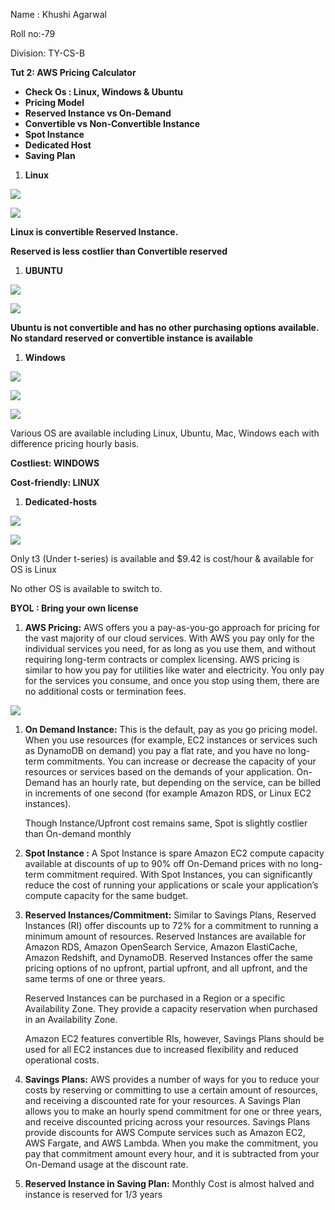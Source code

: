 ﻿Name : Khushi Agarwal

Roll no:-79

Division: TY-CS-B

**Tut 2: AWS Pricing Calculator**

- **Check Os : Linux, Windows & Ubuntu**
- **Pricing Model**
- **Reserved Instance vs On-Demand**
- **Convertible vs Non-Convertible Instance**
- **Spot Instance**
- **Dedicated Host**
- **Saving Plan**

1. **Linux**

![](Aspose.Words.13347577-4dfa-4ea5-8630-f23cce7d5fa2.001.png)

![](Aspose.Words.13347577-4dfa-4ea5-8630-f23cce7d5fa2.002.png)

**Linux is convertible Reserved Instance.**

**Reserved is less costlier than Convertible reserved**

1. **UBUNTU** 


![](Aspose.Words.13347577-4dfa-4ea5-8630-f23cce7d5fa2.003.png)

![](Aspose.Words.13347577-4dfa-4ea5-8630-f23cce7d5fa2.004.png)

**Ubuntu is not convertible and has no other purchasing options available. No standard reserved or convertible instance is available**

1. **Windows**

![](Aspose.Words.13347577-4dfa-4ea5-8630-f23cce7d5fa2.005.png)

![](Aspose.Words.13347577-4dfa-4ea5-8630-f23cce7d5fa2.006.png)

![](Aspose.Words.13347577-4dfa-4ea5-8630-f23cce7d5fa2.007.png)

Various OS are available including Linux, Ubuntu, Mac, Windows each with difference pricing hourly basis.

**Costliest: WINDOWS**

**Cost-friendly: LINUX**



1. **Dedicated-hosts**

![](Aspose.Words.13347577-4dfa-4ea5-8630-f23cce7d5fa2.008.png)

![](Aspose.Words.13347577-4dfa-4ea5-8630-f23cce7d5fa2.009.png)

Only t3 (Under t-series) is available and $9.42 is cost/hour & available for OS is Linux

No other OS is available to switch to.

**BYOL : Bring your own license**


1. **AWS Pricing:** AWS offers you a pay-as-you-go approach for pricing for the vast majority of our cloud services. With AWS you pay only for the individual services you need, for as long as you use them, and without requiring long-term contracts or complex licensing. AWS pricing is similar to how you pay for utilities like water and electricity. You only pay for the services you consume, and once you stop using them, there are no additional costs or termination fees.

![](Aspose.Words.13347577-4dfa-4ea5-8630-f23cce7d5fa2.010.png)

1. **On Demand Instance:** This is the default, pay as you go pricing model. When you use resources (for example, EC2 instances or services such as DynamoDB on demand) you pay a flat rate, and you have no long-term commitments. You can increase or decrease the capacity of your resources or services based on the demands of your application. On-Demand has an hourly rate, but depending on the service, can be billed in increments of one second (for example Amazon RDS, or Linux EC2 instances).

   Though Instance/Upfront cost remains same, Spot is slightly costlier than On-demand monthly

1. **Spot Instance :** A Spot Instance is spare Amazon EC2 compute capacity available at discounts of up to 90% off On-Demand prices with no long-term commitment required. With Spot Instances, you can significantly reduce the cost of running your applications or scale your application’s compute capacity for the same budget.

 

1. **Reserved Instances/Commitment:** Similar to Savings Plans, Reserved Instances (RI) offer discounts up to 72% for a commitment to running a minimum amount of resources. Reserved Instances are available for Amazon RDS, Amazon OpenSearch Service, Amazon ElastiCache, Amazon Redshift, and DynamoDB. Reserved Instances offer the same pricing options of no upfront, partial upfront, and all upfront, and the same terms of one or three years.

   Reserved Instances can be purchased in a Region or a specific Availability Zone. They provide a capacity reservation when purchased in an Availability Zone.

   Amazon EC2 features convertible RIs, however, Savings Plans should be used for all EC2 instances due to increased flexibility and reduced operational costs.


1. **Savings Plans:** AWS provides a number of ways for you to reduce your costs by reserving or committing to use a certain amount of resources, and receiving a discounted rate for your resources. A Savings Plan allows you to make an hourly spend commitment for one or three years, and receive discounted pricing across your resources. Savings Plans provide discounts for AWS Compute services such as Amazon EC2, AWS Fargate, and AWS Lambda. When you make the commitment, you pay that commitment amount every hour, and it is subtracted from your On-Demand usage at the discount rate.

1. **Reserved Instance in Saving Plan:** Monthly Cost is almost halved and instance is reserved for 1/3 years

